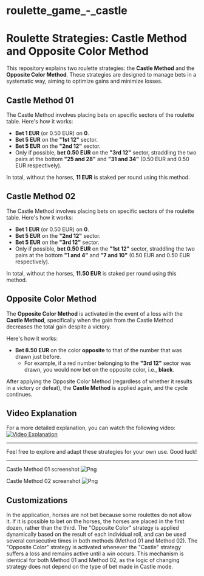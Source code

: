 # roulette_game_-_castle
# Roulette Strategies: Castle Method and Opposite Color Method

This repository explains two roulette strategies: the **Castle Method** and the **Opposite Color Method**. These strategies are designed to manage bets in a systematic way, aiming to optimize gains and minimize losses.

## Castle Method 01

The Castle Method involves placing bets on specific sectors of the roulette table. Here's how it works:

- **Bet 1 EUR** (or 0.50 EUR) on **0**.
- **Bet 5 EUR** on the **"1st 12"** sector.
- **Bet 5 EUR** on the **"2nd 12"** sector.
- Only if possible, **bet 0.50 EUR** on the **"3rd 12"** sector, straddling the two pairs at the bottom **"25 and 28"** and **"31 and 34"** (0.50 EUR and 0.50 EUR respectively).

In total, without the horses, **11 EUR** is staked per round using this method.

## Castle Method 02

The Castle Method involves placing bets on specific sectors of the roulette table. Here's how it works:

- **Bet 1 EUR** (or 0.50 EUR) on **0**.
- **Bet 5 EUR** on the **"2nd 12"** sector.
- **Bet 5 EUR** on the **"3rd 12"** sector.
- Only if possible, **bet 0.50 EUR** on the **"1st 12"** sector, straddling the two pairs at the bottom **"1 and 4"** and **"7 and 10"** (0.50 EUR and 0.50 EUR respectively).

In total, without the horses, **11.50 EUR** is staked per round using this method.

## Opposite Color Method

The **Opposite Color Method** is activated in the event of a loss with the **Castle Method**, specifically when the gain from the Castle Method decreases the total gain despite a victory.

Here's how it works:

- **Bet 8.50 EUR** on the color **opposite** to that of the number that was drawn just before. 
  - For example, if a red number belonging to the **"3rd 12"** sector was drawn, you would now bet on the opposite color, i.e., **black**.

After applying the Opposite Color Method (regardless of whether it results in a victory or defeat), the **Castle Method** is applied again, and the cycle continues.

## Video Explanation

For a more detailed explanation, you can watch the following video:  
[![Video Explanation](https://img.youtube.com/vi/VPmbUqGtrOY/0.jpg)](https://www.youtube.com/watch?v=VPmbUqGtrOY)

---

Feel free to explore and adapt these strategies for your own use. Good luck!

---

Castle Method 01 screenshot
![Png](https://i.ibb.co/q3ZpSYDj/Immagine-2025-04-10-222432.png)

Castle Method 02 screenshot
![Png](https://i.ibb.co/qLkmshhP/Immagine-2025-04-16-234336.png)

## Customizations

In the application, horses are not bet because some roulettes do not allow it.
If it is possible to bet on the horses, the horses are placed in the first dozen, rather than the third.
The "Opposite Color" strategy is applied dynamically based on the result of each individual roll, and can be used several consecutive times in both methods (Method 01 and Method 02).
The "Opposite Color" strategy is activated whenever the "Castle" strategy suffers a loss and remains active until a win occurs. This mechanism is identical for both Method 01 and Method 02, as the logic of changing strategy does not depend on the type of bet made in Castle mode.
